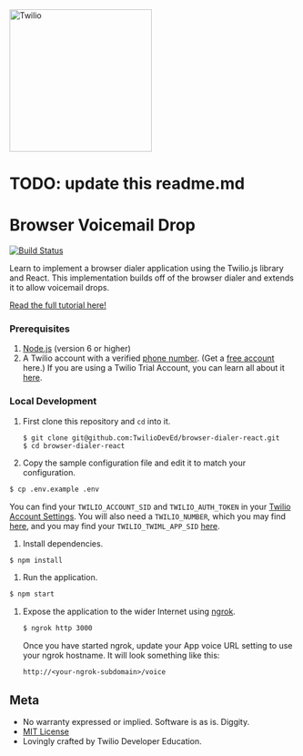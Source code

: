 <a href="https://www.twilio.com">
  <img src="https://static0.twilio.com/marketing/bundles/marketing/img/logos/wordmark-red.svg" alt="Twilio" width="250" />
</a>

# TODO: update this readme.md

# Browser Voicemail Drop
[![Build Status](https://travis-ci.org/TwilioDevEd/browser-dialer-react.svg?branch=master)](https://travis-ci.org/TwilioDevEd/browser-dialer-react)

Learn to implement a browser dialer application using the Twilio.js library and React. This implementation builds off of the browser dialer and extends it to allow voicemail drops.

[Read the full tutorial here!](https://www.twilio.com/docs/tutorials/walkthrough/browser-dialer/node/react)

### Prerequisites

1. [Node.js](http://nodejs.org/) (version 6 or higher)
1. A Twilio account with a verified [phone number](https://www.twilio.com/console/phone-numbers/incoming). (Get a
   [free account](https://www.twilio.com/try-twilio?utm_campaign=tutorials&utm_medium=readme)
   here.) If you are using a Twilio Trial Account, you can learn all about it
   [here](https://www.twilio.com/help/faq/twilio-basics/how-does-twilios-free-trial-work).


### Local Development

1. First clone this repository and `cd` into it.

   ```
   $ git clone git@github.com:TwilioDevEd/browser-dialer-react.git
   $ cd browser-dialer-react
   ```

1. Copy the sample configuration file and edit it to match your configuration.

  ```bash
  $ cp .env.example .env
  ```

 You can find your `TWILIO_ACCOUNT_SID` and `TWILIO_AUTH_TOKEN` in your
 [Twilio Account Settings](https://www.twilio.com/user/account/settings).
 You will also need a `TWILIO_NUMBER`, which you may find [here](https://www.twilio.com/user/account/phone-numbers/incoming), and you may find your `TWILIO_TWIML_APP_SID` [here](https://www.twilio.com/console/voice/dev-tools/twiml-apps).

1. Install dependencies.

  ```bash
  $ npm install
  ```

1. Run the application.

  ```bash
  $ npm start
  ```

1. Expose the application to the wider Internet using [ngrok](https://ngrok.com/).

   ```bash
   $ ngrok http 3000
   ```

   Once you have started ngrok, update your App voice URL
   setting to use your ngrok hostname. It will look something like
   this:

   ```
   http://<your-ngrok-subdomain>/voice
   ```

## Meta

* No warranty expressed or implied. Software is as is. Diggity.
* [MIT License](http://www.opensource.org/licenses/mit-license.html)
* Lovingly crafted by Twilio Developer Education.
